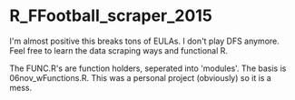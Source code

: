 # R_FFootball_scraper_2015

I'm almost positive this breaks tons of EULAs. I don't play DFS anymore. Feel free to learn the data scraping ways and functional R.

The FUNC.R's are function holders, seperated into 'modules'. The basis is 06nov_wFunctions.R. This was a personal project (obviously) so it is a mess. 
